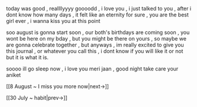 today was good , reallllyyyy goooodd , i love you , i just talked to you , after i dont know how many days , it felt like an eternity for sure , you are the best girl ever , i wanna kiss you at this point

soo august is gonna start soon , our both's birthdays are coming soon , you wont be here on my bday , but you might be there on yours , so maybe we are gonna celebrate together , but anyways , im really excited to give you this journal , or whatever you call this , i dont know if you will like it or not but it is what it is.

soooo ill go sleep now , i love you meri jaan , good night take care
your aniket

[[8 August ~ I miss you more now|next->]]

[[30 July ~ habit|prev->]]
